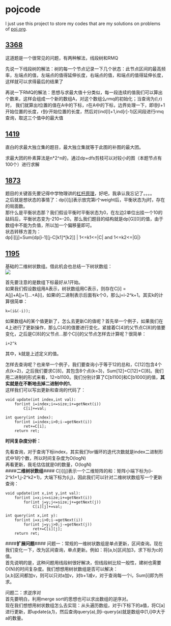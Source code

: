 pojcode
=======
I just use this project to store my codes that are my solutions on problems of [poj.org](http://poj.org/). 

[3368](http://poj.org/problem?id=3368)
-----------------------
这道题是一个很常见的问题，有两种解法，线段树和RMQ

先说一下线段树的解法：树的每一个节点记录一下几个状态：此节点区间的最高频率，左端点的值，左端点的值得延伸长度，右端点的值，和端点的值得延伸长度，
这样就可以求得最后的结果了

再说一下RMQ的解法：思想与求最大值十分类似，每一段连续的值我们可以算出个数来，这样会组成一个新的数组A，对这个数组么rmq的初始化；当查询为(l,r)时，
我们就算出l位置的值在A中的下标，r在A中的下标，边界处理一下，即l到l+1开始位置的长度，r到r开始位置的长度，然后对(ind[l]+1,ind[r]-1)区间段进行rmq
查询，取这三个值中的最大值

[1419](http://poj.org/problem?id=1419)
------------------------
直白的求最大独立集的题目，最大独立集就等于此图的补图的最大团。

求最大团的朴素算法是n*2^n的，通过dp+dfs剪枝可以对较小的图（本题节点有100个）进行求解    

[1873](http://poj.org/problem?id=1837)
------------------------
题目的关键首先要记得中学物理讲的[杠杆原理](http://baike.baidu.com/view/85069.htm)，好吧，我承认我忘记了。。。。    
之后就是想状态的事情了：dp[i][j]表示放完第i个weight后，平衡状态为j时，存在的局面数。  
那什么是平衡状态那？我们假设平衡时平衡状态为0，在左边2单位出挂一个10的砝码后，平衡状态变为-210=-20。那么我们题目的结构就是dp[G][0]的值，由于数组中不能为负值，所以加一个偏移量即可。  
状态转移方差为：   
	dp[i][j]=Sum{dp[i-1][j-C[k1]*[k2]] | 1<=k1<=|C| and 1<=k2<=|G|}

[1195](http://poj.org/problem?id=1195)
------------------------
基础的二维树状数组。借此机会也总结一下树状数组：    
![](http://my.csdn.net/uploads/201208/01/1343752270_5158.PNG)

首先要注意的是数组下标最好从1开始。     
如果我们假设数组用A表示，树状数组用C表示，则存在C[i] = A[j]+A[j+1]...+A[i]，如果i的二进制表示后面有k个0，那么j=i-2^k+1。其实k的计算很简单：   

	k=(i&(-i));     

如果数组A的某个值更新了，怎么去更新C的值呢？首先举一个例子，如果我们在4上进行了更新操作，那么C[4]的值要进行变化，紧接着C[4]的父节点C[8]的值要变化，之后是C[8]的父节点...那个C[i]的父节点怎样去计算呢？很简单：

	i+2^k

其中，k就是上述定义的值。

怎样去查询呢？也来举一个例子，我们要查询小于等于12的总和，C[12]包含4个点(k=2)，之后我们要求C[8]，其包含8个点(k=3)，Sum[12]=C[12]+C[8]。我们用二进制的形式来看，12=b1100。我们分别计算了C[b1100]和C[b1000]的值，**其实就是在不断地去掉二进制中的1**。      
这样我们可以写出更新和查询的代码了：

	void update(int index,int val):
		for(int i=index;i<=size;i+=getNext(i))
			C[i]+=val;
	
	int query(int index):
		for(int i=index;i>0;i-=getNext(i))
			ret+=C[i];
		return ret;

**时间复杂度分析：**

先看查询，对于查询下标index，其实我们for循环的迭代次数就是index二进制形式中1的个数，所以时间复杂度为O(logN)    
再看更新，我毛估估就是0的数量，O(logN)     
####**二维树状数组**####
C[i][j]表示一个二维矩阵的和：矩阵小端下标为(i-2^k1+1,j-2^k2+1)，大端下标为(i,j)，因此我们可以针对二维树状数组写一个更新查询：

	void update(int x,int y,int val):
		for(int i=x;i<=size;i+=getNext(i))
			for(int j=y;j<=size;j+=getNext(j))
				C[i][j]+=val;
	
	int query(int x,int y):
		for(int i=x;i>0;i-=getNext(i))
			for(int j=y;j>0;j-=getNext(j))
				ret+=C[i][j];
		return ret;

####**扩展问题**####
问题一：常规的一维树状数组是单点更新，区间查询。现在我们变化一下，改为区间查询，单点更新。例如：将[a,b]区间加3，求下标为c的值。     
首先说明的是，这种问题用线段树很好解决，但线段树比较一般性，建树也需要O(N)的时间复杂度。我们想想用树状数组是否可以解决：    
[a,b]区间都加v，则可以只对a加v，对b+1减v，对于查询每一个i，Sum[i]即为所求。

问题二：求逆序对    
首先要明白，利用merge sort的思想也可以求出数组的逆序对。     
现在我们想想用树状数组怎么去实现：从头遍历数组，对于i下标下的a值，将C[a]进行更新，即update(a,1)，然后查询query(a),则i-query(a)就是数组中[1,i]中大于a的数量。





